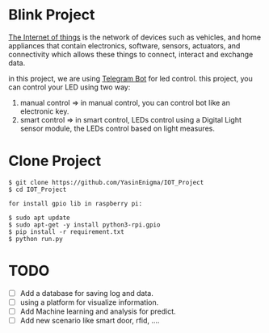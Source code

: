 # Blink Project 

[The Internet of things](https://en.wikipedia.org/wiki/Internet_of_things)  is the network of devices such as vehicles, and home appliances that contain electronics, software, sensors, actuators, and connectivity which allows these things to connect, interact and exchange data.

in this project, we are using [Telegram Bot](https://github.com/adam-p/markdown-here.wiki.git) for led control. this project, you can control your LED using two way: 
1. manual control => 
	  in manual control, you can control bot like an electronic key.
2. smart control => 
	in smart control, LEDs control using a Digital Light sensor module, the LEDs control based on light measures.

# Clone Project 
```
$ git clone https://github.com/YasinEnigma/IOT_Project
$ cd IOT_Project

for install gpio lib in raspberry pi:

$ sudo apt update
$ sudo apt-get -y install python3-rpi.gpio
$ pip install -r requirement.txt
$ python run.py

```


# TODO
- [ ] Add a database for saving log and data.
- [ ] using a platform for visualize information.
- [ ] Add Machine learning and analysis for predict.
- [ ] Add new scenario like smart door, rfid, ....
